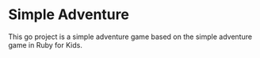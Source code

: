 # Simple Adventure

This go project is a simple adventure game based on the simple adventure game in Ruby for Kids.
